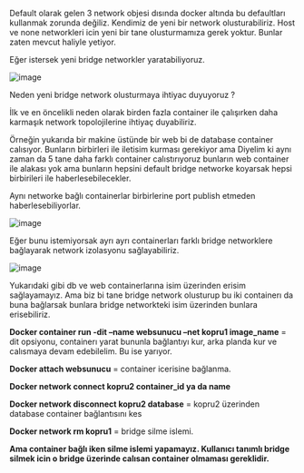Default olarak gelen 3 network objesi dısında docker altında bu defaultları kullanmak zorunda değiliz. Kendimiz de yeni bir network olusturabiliriz. Host ve none networkleri icin yeni bir tane olusturmamıza gerek yoktur. Bunlar zaten mevcut haliyle yetiyor.

Eğer istersek yeni bridge networkler yaratabiliyoruz.

![image](https://github.com/ibrahimdoss/Docker/blob/main/DockerNetwork/NetworkImages/n8.png)

Neden yeni bridge network olusturmaya ihtiyac duyuyoruz ?

İlk ve en öncelikli neden olarak birden fazla container ile çalışırken daha karmaşık network topolojilerine ihtiyaç duyabiliriz. 

Örneğin yukarıda bir makine üstünde bir web bi de database container calısıyor. Bunların birbirleri ile iletisim kurması gerekiyor ama Diyelim ki aynı zaman da 5 tane daha farklı container calıstırıyoruz bunların web container ile alakası yok ama bunların hepsini default bridge networke koyarsak hepsi birbirileri ile haberlesebilecekler.

Aynı networke bağlı containerlar birbirlerine port publish etmeden haberlesebiliyorlar.

![image](https://github.com/ibrahimdoss/Docker/blob/main/DockerNetwork/NetworkImages/n9.png)

Eğer bunu istemiyorsak ayrı ayrı containerları farklı bridge networklere bağlayarak network izolasyonu sağlayabiliriz.

![image](https://github.com/ibrahimdoss/Docker/blob/main/DockerNetwork/NetworkImages/n10.png)

Yukarıdaki gibi db ve web containerlarına isim üzerinden erisim sağlayamayız. Ama biz bi tane bridge network olusturup bu iki containerı da buna bağlarsak bunlara bridge networkteki isim üzerinden bunlara erisebiliriz.

**Docker container run -dit –name websunucu –net kopru1 image_name**  = dit opsiyonu, containerı yarat bununla bağlantıyı kur, arka planda kur ve calısmaya devam edebilelim.  Bu ise yarıyor.

**Docker attach websunucu** = container icerisine bağlanma.

**Docker network connect kopru2 container_id ya da name**

**Docker network disconnect kopru2 database** = kopru2 üzerinden database container bağlantısını kes

**Docker network rm kopru1** = bridge silme islemi.

**Ama container bağlı iken silme islemi yapamayız. Kullanıcı tanımlı bridge silmek icin o bridge üzerinde calısan container olmaması gereklidir.**